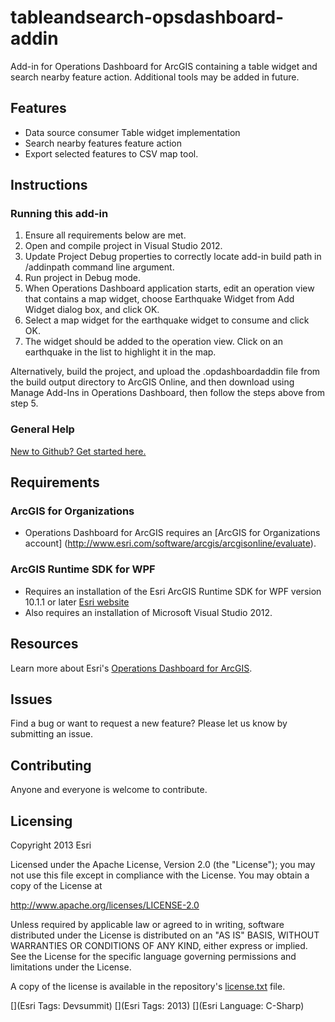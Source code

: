 tableandsearch-opsdashboard-addin
=================================

Add-in for Operations Dashboard for ArcGIS containing a table widget and search nearby feature action. Additional tools may be added in future.

## Features

* Data source consumer Table widget implementation
* Search nearby features feature action
* Export selected features to CSV map tool.

## Instructions

### Running this add-in

1. Ensure all requirements below are met.
2. Open and compile project in Visual Studio 2012.
3. Update Project Debug properties to correctly locate add-in build path in /addinpath command line argument.
4. Run project in Debug mode.
5. When Operations Dashboard application starts, edit an operation view that contains a map widget, choose Earthquake Widget from Add Widget dialog box, and click OK. 
6. Select a map widget for the earthquake widget to consume and click OK.
7. The widget should be added to the operation view. Click on an earthquake in the list to highlight it in the map.

Alternatively, build the project, and upload the .opdashboardaddin file from the build output directory to ArcGIS Online, and then download using Manage Add-Ins in Operations Dashboard, then follow the steps above from step 5.

### General Help
[New to Github? Get started here.](http://htmlpreview.github.com/?https://github.com/Esri/esri.github.com/blob/master/help/esri-getting-to-know-github.html)

## Requirements

### ArcGIS for Organizations

* Operations Dashboard for ArcGIS requires an [ArcGIS for Organizations account] (http://www.esri.com/software/arcgis/arcgisonline/evaluate).

### ArcGIS Runtime SDK for WPF

* Requires an installation of the Esri ArcGIS Runtime SDK for WPF version 10.1.1 or later [Esri website](http://resources.arcgis.com/en/communities/runtime-wpf/)
* Also requires an installation of Microsoft Visual Studio 2012.

## Resources

Learn more about Esri's [Operations Dashboard for ArcGIS](http://www.esri.com/software/arcgis/arcgisonline/features/operations-dashboard).

## Issues

Find a bug or want to request a new feature?  Please let us know by submitting an issue.

## Contributing

Anyone and everyone is welcome to contribute.

## Licensing

Copyright 2013 Esri

Licensed under the Apache License, Version 2.0 (the "License");
you may not use this file except in compliance with the License.
You may obtain a copy of the License at

   http://www.apache.org/licenses/LICENSE-2.0
         
Unless required by applicable law or agreed to in writing, software
distributed under the License is distributed on an "AS IS" BASIS,
WITHOUT WARRANTIES OR CONDITIONS OF ANY KIND, either express or implied.
See the License for the specific language governing permissions and
limitations under the License.
                                 
A copy of the license is available in the repository's
[license.txt](https://raw.github.com/esri/tableandsearch-opsdashboard-addin/master/license.txt) file.
                                                                  
[](Esri Tags: Devsummit)
[](Esri Tags: 2013)
[](Esri Language: C-Sharp)
                                                                                                               
                                                                                                                                                            
                                                                                                                                                            
